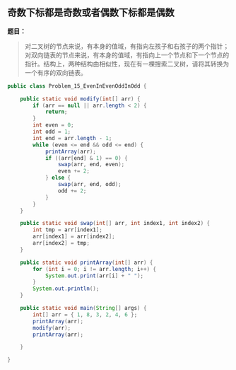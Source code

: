 ## 奇数下标都是奇数或者偶数下标都是偶数

**题目：**
>对二叉树的节点来说，有本身的值域，有指向左孩子和右孩子的两个指针；对双向链表的节点来说，有本身的值域，有指向上一个节点和下一个节点的指针。结构上，两种结构由相似性，现在有一棵搜索二叉树，请将其转换为一个有序的双向链表。

```java
public class Problem_15_EvenInEvenOddInOdd {

	public static void modify(int[] arr) {
		if (arr == null || arr.length < 2) {
			return;
		}
		int even = 0;
		int odd = 1;
		int end = arr.length - 1;
		while (even <= end && odd <= end) {
			printArray(arr);
			if ((arr[end] & 1) == 0) {
				swap(arr, end, even);
				even += 2;
			} else {
				swap(arr, end, odd);
				odd += 2;
			}
		}
	}

	public static void swap(int[] arr, int index1, int index2) {
		int tmp = arr[index1];
		arr[index1] = arr[index2];
		arr[index2] = tmp;
	}

	public static void printArray(int[] arr) {
		for (int i = 0; i != arr.length; i++) {
			System.out.print(arr[i] + " ");
		}
		System.out.println();
	}

	public static void main(String[] args) {
		int[] arr = { 1, 8, 3, 2, 4, 6 };
		printArray(arr);
		modify(arr);
		printArray(arr);

	}

}
```